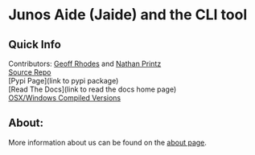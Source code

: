 Junos Aide (Jaide) and the CLI tool  
===================================  
## Quick Info  
Contributors: [Geoff Rhodes](https://github.com/geoffrhodes) and [Nathan Printz](https://github.com/nprintz)  
[Source Repo](https://github.com/NetworkAutomation/jaide)  
[Pypi Page](link to pypi package)  
[Read The Docs](link to read the docs home page)  
[OSX/Windows Compiled Versions](https://github.com/NetworkAutomation/jaide/releases/latest)  

## About:  

More information about us can be found on the [about page](about.md).  